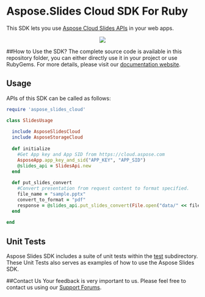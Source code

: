 # Aspose.Slides Cloud SDK For Ruby
This SDK lets you use [Aspose Cloud Slides APIs](http://www.aspose.com/cloud/powerpoint-api.aspx) in your web apps.

<p align="center">
  <a title="Download complete Aspose.Slides for Cloud source code" href="https://github.com/asposeslides/Aspose_slides_Cloud/archive/master.zip">
	<img src="https://raw.github.com/AsposeExamples/java-examples-dashboard/master/images/downloadZip-Button-Large.png" />
  </a>
</p>

##How to Use the SDK?
The complete source code is available in this repository folder, you can either directly use it in your project or use RubyGems. For more details, please visit our [documentation website](http://www.aspose.com/docs/display/slidescloud/Available+SDKs).


## Usage
APIs of this SDK can be called as follows:

```ruby
require 'aspose_slides_cloud'

class SlidesUsage
  
  include AsposeSlidesCloud
  include AsposeStorageCloud
	
  def initialize
    #Get App key and App SID from https://cloud.aspose.com
    AsposeApp.app_key_and_sid("APP_KEY", "APP_SID")
    @slides_api = SlidesApi.new  
  end
  
  def put_slides_convert
    #Convert presentation from request content to format specified.
    file_name = "sample.pptx"
    convert_to_format = "pdf"
    response = @slides_api.put_slides_convert(File.open("data/" << file_name,"r") { |io| io.read }, {format: convert_to_format})
  end
  
end
```
## Unit Tests
Aspose Slides SDK includes a suite of unit tests within the [test](https://github.com/asposeslides/Aspose_Slides_Cloud/blob/master/SDKs/Aspose.Slides_Cloud_SDK_For_Ruby/test/slides_tests.rb) subdirectory. These Unit Tests also serves as examples of how to use the Aspose Slides SDK.

##Contact Us
Your feedback is very important to us. Please feel free to contact us using our [Support Forums](https://www.aspose.com/community/forums/).
